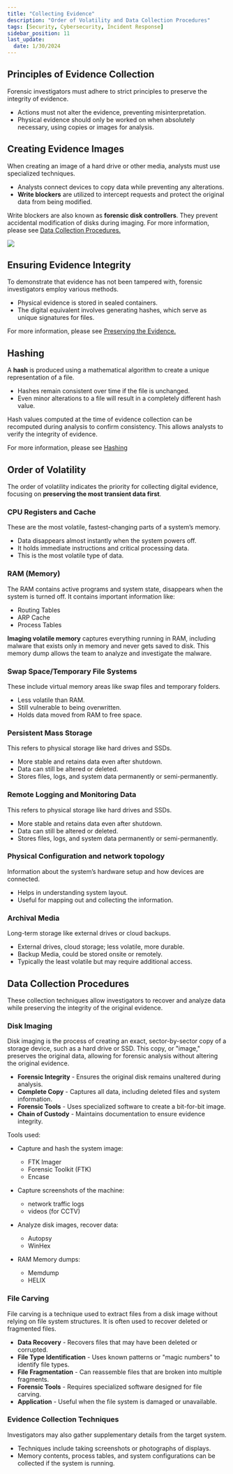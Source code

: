 ```yaml
---
title: "Collecting Evidence"
description: "Order of Volatility and Data Collection Procedures"
tags: [Security, Cybersecurity, Incident Response]
sidebar_position: 11
last_update:
  date: 1/30/2024
---
```




## Principles of Evidence Collection

Forensic investigators must adhere to strict principles to preserve the integrity of evidence.

- Actions must not alter the evidence, preventing misinterpretation.
- Physical evidence should only be worked on when absolutely necessary, using copies or images for analysis.

## Creating Evidence Images

When creating an image of a hard drive or other media, analysts must use specialized techniques.

- Analysts connect devices to copy data while preventing any alterations.
- **Write blockers** are utilized to intercept requests and protect the original data from being modified.

Write blockers are also known as **forensic disk controllers**. They prevent accidental modification of disks during imaging. For more information, please see [Data Collection Procedures.](#data-collection-procedures)

![](/img/docs/digital-forensics-write-blockers-forensic-disk-controllers.png)

## Ensuring Evidence Integrity

To demonstrate that evidence has not been tampered with, forensic investigators employ various methods.

- Physical evidence is stored in sealed containers.
- The digital equivalent involves generating hashes, which serve as unique signatures for files.

For more information, please see [Preserving the Evidence.](/docs/007-Cybersecurity/040-Digital-Forensics/012-Preserving-Evidence.md)


## Hashing 

A **hash** is produced using a mathematical algorithm to create a unique representation of a file.

- Hashes remain consistent over time if the file is unchanged.
- Even minor alterations to a file will result in a completely different hash value.

Hash values computed at the time of evidence collection can be recomputed during analysis to confirm consistency. This allows analysts to verify the integrity of evidence. 

For more information, please see [Hashing](/docs/007-Cybersecurity/025-Cryptography/012-Hashing.md#)


## Order of Volatility

The order of volatility indicates the priority for collecting digital evidence, focusing on **preserving the most transient data first**.

### CPU Registers and Cache

These are the most volatile, fastest-changing parts of a system’s memory.

- Data disappears almost instantly when the system powers off.
- It holds immediate instructions and critical processing data.
- This is the most volatile type of data.


### RAM (Memory)

The RAM contains active programs and system state, disappears when the system is turned off. It contains important information like:

- Routing Tables
- ARP Cache
- Process Tables   

**Imaging volatile memory** captures everything running in RAM, including malware that exists only in memory and never gets saved to disk. This memory dump allows the team to analyze and investigate the malware.


### Swap Space/Temporary File Systems

These include virtual memory areas like swap files and temporary folders.

- Less volatile than RAM.
- Still vulnerable to being overwritten.
- Holds data moved from RAM to free space.
    
### Persistent Mass Storage

This refers to physical storage like hard drives and SSDs.

- More stable and retains data even after shutdown.
- Data can still be altered or deleted.
- Stores files, logs, and system data permanently or semi-permanently.

### Remote Logging and Monitoring Data

This refers to physical storage like hard drives and SSDs.

- More stable and retains data even after shutdown.
- Data can still be altered or deleted.
- Stores files, logs, and system data permanently or semi-permanently.

### Physical Configuration and network topology

Information about the system’s hardware setup and how devices are connected.

- Helps in understanding system layout.
- Useful for mapping out and collecting the information.

### Archival Media
    
Long-term storage like external drives or cloud backups.

- External drives, cloud storage; less volatile, more durable.
- Backup Media, could be stored onsite or remotely.
- Typically the least volatile but may require additional access.


## Data Collection Procedures 

These collection techniques allow investigators to recover and analyze data while preserving the integrity of the original evidence.

### Disk Imaging 

Disk imaging is the process of creating an exact, sector-by-sector copy of a storage device, such as a hard drive or SSD. This copy, or "image," preserves the original data, allowing for forensic analysis without altering the original evidence.

- **Forensic Integrity** - Ensures the original disk remains unaltered during analysis.
- **Complete Copy** - Captures all data, including deleted files and system information.
- **Forensic Tools** - Uses specialized software to create a bit-for-bit image.
- **Chain of Custody** - Maintains documentation to ensure evidence integrity.

Tools used:

- Capture and hash the system image: 

    - FTK Imager 
    - Forensic Toolkit (FTK)
    - Encase

- Capture screenshots of the machine:

    - network traffic logs 
    - videos (for CCTV)

- Analyze disk images, recover data:
    - Autopsy 
    - WinHex

- RAM Memory dumps:
    - Memdump
    - HELIX

### File Carving 

File carving is a technique used to extract files from a disk image without relying on file system structures. It is often used to recover deleted or fragmented files.

- **Data Recovery** - Recovers files that may have been deleted or corrupted.
- **File Type Identification** - Uses known patterns or "magic numbers" to identify file types.
- **File Fragmentation** - Can reassemble files that are broken into multiple fragments.
- **Forensic Tools** - Requires specialized software designed for file carving.
- **Application** - Useful when the file system is damaged or unavailable. 

### Evidence Collection Techniques

Investigators may also gather supplementary details from the target system.

- Techniques include taking screenshots or photographs of displays.
- Memory contents, process tables, and system configurations can be collected if the system is running.


